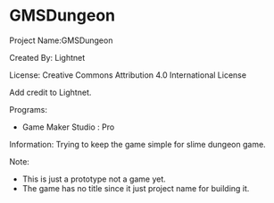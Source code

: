 # GMSDungeon

Project Name:GMSDungeon

Created By: Lightnet

License: Creative Commons Attribution 4.0 International License

Add credit to Lightnet.

Programs:
 * Game Maker Studio : Pro

Information: Trying to keep the game simple for slime dungeon game.

Note:
 * This is just a prototype not a game yet.
 * The game has no title since it just project name for building it.